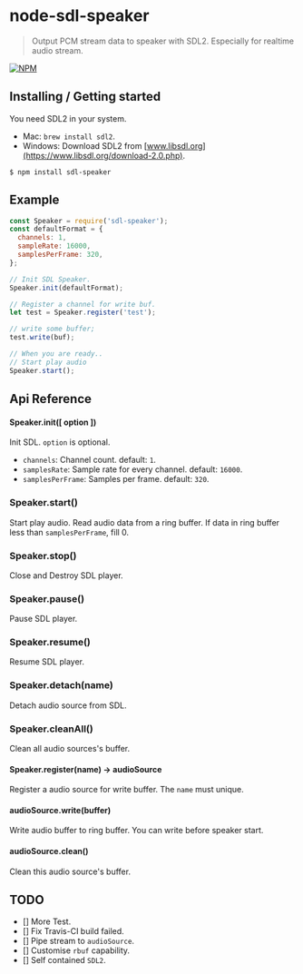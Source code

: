 node-sdl-speaker 
======
> Output PCM stream data to speaker with SDL2. Especially for realtime audio stream. 

[![NPM](https://nodei.co/npm/sdl-speaker.png)](https://www.npmjs.com/package/sdl-speaker)

## Installing / Getting started

You need SDL2 in your system. 

- Mac: `brew install sdl2`. 
- Windows: Download SDL2 from [www.libsdl.org](https://www.libsdl.org/download-2.0.php).

```shell
$ npm install sdl-speaker
```

## Example

```javascript
const Speaker = require('sdl-speaker');
const defaultFormat = {
  channels: 1,
  sampleRate: 16000,
  samplesPerFrame: 320,
};

// Init SDL Speaker.
Speaker.init(defaultFormat);

// Register a channel for write buf.
let test = Speaker.register('test');

// write some buffer;
test.write(buf);

// When you are ready..
// Start play audio
Speaker.start();
```

## Api Reference

#### Speaker.init([ option ])

Init SDL. `option` is optional.

- `channels`: Channel count. default: `1`.
- `samplesRate`: Sample rate for every channel. default: `16000`.
- `samplesPerFrame`: Samples per frame. default: `320`.

### Speaker.start()

Start play audio. Read audio data from a ring buffer. If data in ring buffer less than `samplesPerFrame`, fill 0.

### Speaker.stop()

Close and Destroy SDL player.

### Speaker.pause()

Pause SDL player.

### Speaker.resume()

Resume SDL player.

### Speaker.detach(name)

Detach audio source from SDL.

### Speaker.cleanAll()

Clean all audio sources's buffer.

#### Speaker.register(name) -> audioSource

Register a audio source for write buffer. The `name` must unique.

#### audioSource.write(buffer)

Write audio buffer to ring buffer. You can write before speaker start.

#### audioSource.clean()

Clean this audio source's buffer.

## TODO

- [] More Test.
- [] Fix Travis-CI build failed.
- [] Pipe stream to `audioSource`.
- [] Customise `rbuf` capability.
- [] Self contained `SDL2`.
